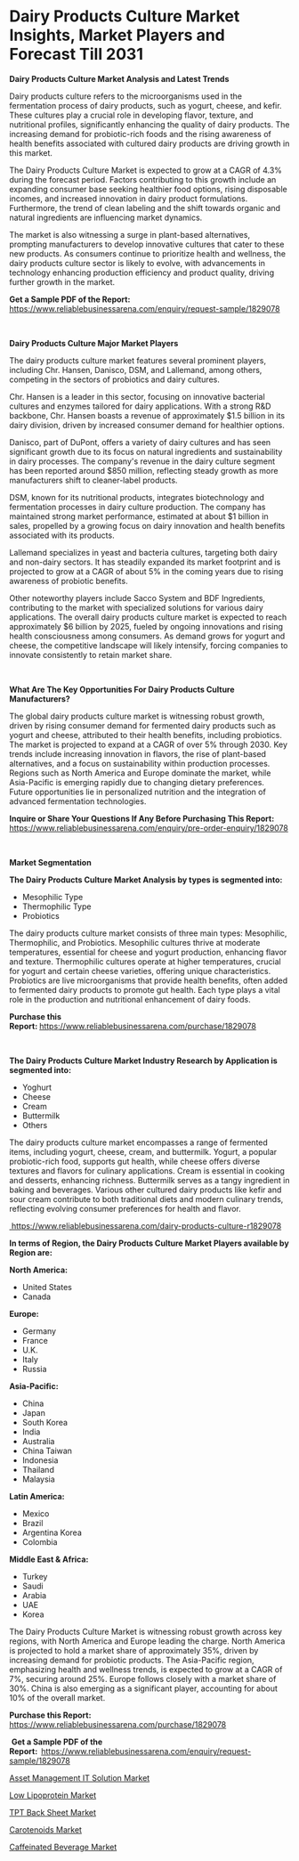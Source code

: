 <p><h1>Dairy Products Culture Market Insights, Market Players and Forecast Till 2031</h1></p><p><strong>Dairy Products Culture Market Analysis and Latest Trends</strong></p>
<p><p>Dairy products culture refers to the microorganisms used in the fermentation process of dairy products, such as yogurt, cheese, and kefir. These cultures play a crucial role in developing flavor, texture, and nutritional profiles, significantly enhancing the quality of dairy products. The increasing demand for probiotic-rich foods and the rising awareness of health benefits associated with cultured dairy products are driving growth in this market.</p><p>The Dairy Products Culture Market is expected to grow at a CAGR of 4.3% during the forecast period. Factors contributing to this growth include an expanding consumer base seeking healthier food options, rising disposable incomes, and increased innovation in dairy product formulations. Furthermore, the trend of clean labeling and the shift towards organic and natural ingredients are influencing market dynamics. </p><p>The market is also witnessing a surge in plant-based alternatives, prompting manufacturers to develop innovative cultures that cater to these new products. As consumers continue to prioritize health and wellness, the dairy products culture sector is likely to evolve, with advancements in technology enhancing production efficiency and product quality, driving further growth in the market.</p></p>
<p><strong>Get a Sample PDF of the Report:&nbsp;</strong> <a href="https://www.reliablebusinessarena.com/enquiry/request-sample/1829078?utm_campaign=1730&utm_medium=2&utm_source=Github&utm_content=ia&utm_term=19102024&utm_id=dairy-products-culture">https://www.reliablebusinessarena.com/enquiry/request-sample/1829078</a></p>
<p>&nbsp;</p>
<p><strong>Dairy Products Culture Major Market Players</strong></p>
<p><p>The dairy products culture market features several prominent players, including Chr. Hansen, Danisco, DSM, and Lallemand, among others, competing in the sectors of probiotics and dairy cultures. </p><p>Chr. Hansen is a leader in this sector, focusing on innovative bacterial cultures and enzymes tailored for dairy applications. With a strong R&D backbone, Chr. Hansen boasts a revenue of approximately $1.5 billion in its dairy division, driven by increased consumer demand for healthier options.</p><p>Danisco, part of DuPont, offers a variety of dairy cultures and has seen significant growth due to its focus on natural ingredients and sustainability in dairy processes. The company's revenue in the dairy culture segment has been reported around $850 million, reflecting steady growth as more manufacturers shift to cleaner-label products.</p><p>DSM, known for its nutritional products, integrates biotechnology and fermentation processes in dairy culture production. The company has maintained strong market performance, estimated at about $1 billion in sales, propelled by a growing focus on dairy innovation and health benefits associated with its products.</p><p>Lallemand specializes in yeast and bacteria cultures, targeting both dairy and non-dairy sectors. It has steadily expanded its market footprint and is projected to grow at a CAGR of about 5% in the coming years due to rising awareness of probiotic benefits.</p><p>Other noteworthy players include Sacco System and BDF Ingredients, contributing to the market with specialized solutions for various dairy applications. The overall dairy products culture market is expected to reach approximately $6 billion by 2025, fueled by ongoing innovations and rising health consciousness among consumers. As demand grows for yogurt and cheese, the competitive landscape will likely intensify, forcing companies to innovate consistently to retain market share.</p></p>
<p>&nbsp;</p>
<p><strong>What Are The Key Opportunities For Dairy Products Culture Manufacturers?</strong></p>
<p><p>The global dairy products culture market is witnessing robust growth, driven by rising consumer demand for fermented dairy products such as yogurt and cheese, attributed to their health benefits, including probiotics. The market is projected to expand at a CAGR of over 5% through 2030. Key trends include increasing innovation in flavors, the rise of plant-based alternatives, and a focus on sustainability within production processes. Regions such as North America and Europe dominate the market, while Asia-Pacific is emerging rapidly due to changing dietary preferences. Future opportunities lie in personalized nutrition and the integration of advanced fermentation technologies.</p></p>
<p><strong>Inquire or Share Your Questions If Any Before Purchasing This Report:</strong> <a href="https://www.reliablebusinessarena.com/enquiry/pre-order-enquiry/1829078?utm_campaign=1730&utm_medium=2&utm_source=Github&utm_content=ia&utm_term=19102024&utm_id=dairy-products-culture">https://www.reliablebusinessarena.com/enquiry/pre-order-enquiry/1829078</a></p>
<p>&nbsp;</p>
<p><strong>Market Segmentation</strong></p>
<p><strong>The Dairy Products Culture Market Analysis by types is segmented into:</strong></p>
<p><ul><li>Mesophilic Type</li><li>Thermophilic Type</li><li>Probiotics</li></ul></p>
<p><p>The dairy products culture market consists of three main types: Mesophilic, Thermophilic, and Probiotics. Mesophilic cultures thrive at moderate temperatures, essential for cheese and yogurt production, enhancing flavor and texture. Thermophilic cultures operate at higher temperatures, crucial for yogurt and certain cheese varieties, offering unique characteristics. Probiotics are live microorganisms that provide health benefits, often added to fermented dairy products to promote gut health. Each type plays a vital role in the production and nutritional enhancement of dairy foods.</p></p>
<p><strong>Purchase this Report:&nbsp;</strong><a href="https://www.reliablebusinessarena.com/purchase/1829078?utm_campaign=1730&utm_medium=2&utm_source=Github&utm_content=ia&utm_term=19102024&utm_id=dairy-products-culture">https://www.reliablebusinessarena.com/purchase/1829078</a></p>
<p>&nbsp;</p>
<p><strong>The Dairy Products Culture Market Industry Research by Application is segmented into:</strong></p>
<p><ul><li>Yoghurt</li><li>Cheese</li><li>Cream</li><li>Buttermilk</li><li>Others</li></ul></p>
<p><p>The dairy products culture market encompasses a range of fermented items, including yogurt, cheese, cream, and buttermilk. Yogurt, a popular probiotic-rich food, supports gut health, while cheese offers diverse textures and flavors for culinary applications. Cream is essential in cooking and desserts, enhancing richness. Buttermilk serves as a tangy ingredient in baking and beverages. Various other cultured dairy products like kefir and sour cream contribute to both traditional diets and modern culinary trends, reflecting evolving consumer preferences for health and flavor.</p></p>
<p><a href="https://www.reliablebusinessarena.com/dairy-products-culture-r1829078?utm_campaign=1730&utm_medium=2&utm_source=Github&utm_content=ia&utm_term=19102024&utm_id=dairy-products-culture">&nbsp;https://www.reliablebusinessarena.com/dairy-products-culture-r1829078</a></p>
<p><strong>In terms of Region, the Dairy Products Culture Market Players available by Region are:</strong></p>
<p>
    <p> <strong> North America: </strong>
        <ul>
            <li>United States</li>
            <li>Canada</li>
        </ul>
        </p> 
    <p> <strong> Europe: </strong>
        <ul>
            <li>Germany</li>
            <li>France</li>
            <li>U.K.</li>
            <li>Italy</li>
            <li>Russia</li>
        </ul>
        </p> 
    <p> <strong> Asia-Pacific: </strong>
        <ul>
            <li>China</li>
            <li>Japan</li>
            <li>South Korea</li>
            <li>India</li>
            <li>Australia</li>
            <li>China Taiwan</li>
            <li>Indonesia</li>
            <li>Thailand</li>
            <li>Malaysia</li>
        </ul>
        </p> 
    <p> <strong> Latin America: </strong>
        <ul>
            <li>Mexico</li>
            <li>Brazil</li>
            <li>Argentina Korea</li>
            <li>Colombia</li>
        </ul>
        </p> 
    <p> <strong> Middle East & Africa: </strong>
        <ul>
            <li>Turkey</li>
            <li>Saudi</li>
            <li>Arabia</li>
            <li>UAE</li>
            <li>Korea</li>
        </ul>
    </p>
    </p>
<p><p>The Dairy Products Culture Market is witnessing robust growth across key regions, with North America and Europe leading the charge. North America is projected to hold a market share of approximately 35%, driven by increasing demand for probiotic products. The Asia-Pacific region, emphasizing health and wellness trends, is expected to grow at a CAGR of 7%, securing around 25%. Europe follows closely with a market share of 30%. China is also emerging as a significant player, accounting for about 10% of the overall market.</p></p>
<p><strong>Purchase this Report: </strong><a href="https://www.reliablebusinessarena.com/purchase/1829078?utm_campaign=1730&utm_medium=2&utm_source=Github&utm_content=ia&utm_term=19102024&utm_id=dairy-products-culture">https://www.reliablebusinessarena.com/purchase/1829078</a></p>
<p>&nbsp;<strong>Get a Sample PDF of the Report:&nbsp;&nbsp;</strong><a href="https://www.reliablebusinessarena.com/enquiry/request-sample/1829078?utm_campaign=1730&utm_medium=2&utm_source=Github&utm_content=ia&utm_term=19102024&utm_id=dairy-products-culture">https://www.reliablebusinessarena.com/enquiry/request-sample/1829078</a></p>
<p><strong></strong></p>
<p><p><a href="https://www.linkedin.com/pulse/asset-management-solution-industry-insights-report-analyzing-9hxde?utm_campaign=1730&utm_medium=2&utm_source=Github&utm_content=ia&utm_term=19102024&utm_id=dairy-products-culture">Asset Management IT Solution Market</a></p><p><a href="https://www.linkedin.com/pulse/global-low-lipoprotein-industry-analysis-report-market-size-gdxxe?utm_campaign=1730&utm_medium=2&utm_source=Github&utm_content=ia&utm_term=19102024&utm_id=dairy-products-culture">Low Lipoprotein Market</a></p><p><a href="https://www.linkedin.com/pulse/tpt-back-sheet-market-emerging-trends-future-prospects-period-zg8oe?utm_campaign=1730&utm_medium=2&utm_source=Github&utm_content=ia&utm_term=19102024&utm_id=dairy-products-culture">TPT Back Sheet Market</a></p><p><a href="https://www.linkedin.com/pulse/carotenoids-market-revolution-2024-2031-trends-shaping-vry2e?utm_campaign=1730&utm_medium=2&utm_source=Github&utm_content=ia&utm_term=19102024&utm_id=dairy-products-culture">Carotenoids Market</a></p><p><a href="https://www.linkedin.com/pulse/caffeinated-beverage-market-innovations-trends-comprehensive-nuyre?utm_campaign=1730&utm_medium=2&utm_source=Github&utm_content=ia&utm_term=19102024&utm_id=dairy-products-culture">Caffeinated Beverage Market</a></p></p>